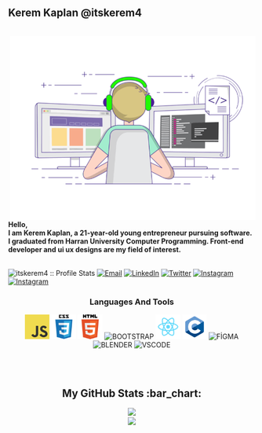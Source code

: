   
<h2>Kerem Kaplan @itskerem4</h2><br>
<img align="right" alt="GIF" src="https://raw.githubusercontent.com/devSouvik/devSouvik/master/gif3.gif" width="500" border-radius="3"/>
<b>Hello,<br>
  I am Kerem Kaplan, a 21-year-old young entrepreneur pursuing software. I graduated from Harran University Computer Programming.
  Front-end developer and ui ux designs are my field of interest.</b><br><br>
 
  <img src="https://komarev.com/ghpvc/?username=itskerem4&color=green" alt="itskerem4 :: Profile Stats"></a>
  <a href="mailto:keremkaplan633@gmail.com"><img alt="Email" src="https://img.shields.io/badge/Email-keremkaplan633@gmail.com-yellow?style=flat&logo=gmail"></a>
  <a href="https://www.linkedin.com/in/itskerem4/" target="_blank"><img alt="LinkedIn" src="https://img.shields.io/badge/LinkedIn-@itskerem4-darkblue?style=flat&logo=linkedin"></a>
    <a href="https://www.twitter.com/itskerem4/" target="_blank"><img alt="Twitter" src="https://img.shields.io/badge/Twitter-@itskerem4-blue?style=flat&logo=twitter"></a>
 <a href="https://www.instagram.com/itskerem4/"><img alt="Instagram" src="https://img.shields.io/badge/Instagram-itskerem4-red?style=flat-square&logo=instagram"></a>
  <a href="https://www.linktr.ee/itskerem4/"><img alt="Instagram" src="https://img.shields.io/badge/Linktr-itskerem4-green?style=flat-square&logo=safari"></a>
 <h3 align="center">Languages And Tools</h3>
 <p align="center">
<img alt="JAVASCRİPT" width="50px" src="https://raw.githubusercontent.com/github/explore/80688e429a7d4ef2fca1e82350fe8e3517d3494d/topics/javascript/javascript.png"/>
<img  alt="CSS" width="50px" src="https://raw.githubusercontent.com/github/explore/80688e429a7d4ef2fca1e82350fe8e3517d3494d/topics/css/css.png"/></a>
<img  alt="HTML" width="50px" src="https://raw.githubusercontent.com/github/explore/80688e429a7d4ef2fca1e82350fe8e3517d3494d/topics/html/html.png"/></a>
<img alt="BOOTSTRAP" width="50px" src="https://vectorwiki.com/images/uU5cT__bootstrap-5.svg"/>
<img  alt="REACT" width="50px" src="https://raw.githubusercontent.com/github/explore/80688e429a7d4ef2fca1e82350fe8e3517d3494d/topics/react/react.png"/>
<img  alt="C" width="50px" src="https://raw.githubusercontent.com/github/explore/f3e22f0dca2be955676bc70d6214b95b13354ee8/topics/c/c.png"/>
<img  alt="FİGMA" width="50px" src="https://www.vectorlogo.zone/logos/figma/figma-icon.svg"/>
<img alt="BLENDER" width="50px" src="https://vectorwiki.com/images/qz3pp__blender.svg"/>
<img alt ="VSCODE" width="50px" src="https://www.vectorlogo.zone/logos/visualstudio_code/visualstudio_code-icon.svg">
</p><br><br>
<h2 align="center">My GitHub Stats :bar_chart:</h2>
<p align="center">
<img src="https://github-readme-stats.vercel.app/api?username=itskerem4&theme=dark&show_icons=true"/><br>
<img src="https://github-readme-stats.vercel.app/api/top-langs/?username=itskerem4&theme=dark&langs_count=8"/>
</p>
  


